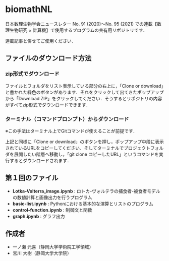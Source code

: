 # biomathNL
日本数理生物学会ニュースレター No. 91 (2020)～No. 95 (2021) での連載【数理生物研究 × 計算機】で使用するプログラムの共有用リポジトリです．

連載記事と併せてご使用ください．


## ファイルのダウンロード方法
### zip形式でダウンロード
ファイルとフォルダをリスト表示している部分の右上に，「Clone or download」と書かれた緑色のボタンがあります．それをクリックして出てきたポップアップから「Download ZIP」をクリックしてください．そうするとリポジトリの内容がすべてzip形式でダウンロードできます．

### ターミナル（コマンドプロンプト）からダウンロード
※この手法はターミナル上でGitコマンドが使えることが前提です．

上記と同様に「Clone or download」のボタンを押し，ポップアップ中段に表示されているURLをコピーしてください．そしてターミナルでプロジェクトフォルダを展開したい階層へ移動し，「git clone コピーしたURL」というコマンドを実行するとダウンロードされます．


## 第１回のファイル
* __Lotka-Volterra_image.ipynb__ :   ロトカ-ヴォルテラの捕食者-被食者モデルの数値計算と画像出力を行うプログラム
* __basic-list.ipynb__ : Pythonにおける基本的な演算とリストのプログラム
* __control-function.ipynb__ : 制御文と関数
* __graph.ipynb__ : グラフ出力


## 作成者
 
* 一ノ瀬 元喜（静岡大学学術院工学領域）
* 宮川 大樹（静岡大学大学院）
